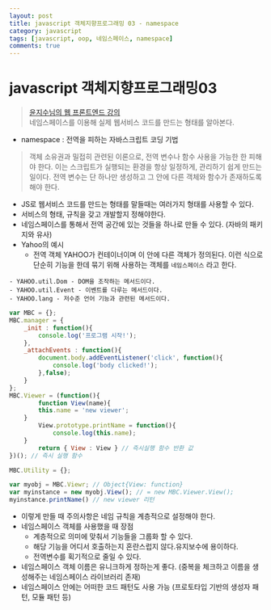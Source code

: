 ```yaml
---
layout: post
title: javascript 객체지향프로그래밍 03 - namespace
category: javascript
tags: [javascript, oop, 네임스페이스, namespace]
comments: true
---
```

# javascript 객체지향프로그래밍03
> [윤지수님의 웹 프론트엔드 강의](http://olc.kr/course/course_online_view.jsp?id=470#self)    
> 네임스페이스를 이용해 실제 웹서비스 코드를 만드는 형태를 알아본다.


- namespace : 전역을 피하는 자바스크립트 코딩 기법
> 객체 소유권과 밀접히 관련된 이론으로, 전역 변수나 함수 사용을 가능한 한 피해야 한다. 이는 스크립트가 실행되는 환경을 항상 일정하게, 관리하기 쉽게 만드는 일이다. 전역 변수는 단 하나만 생성하고 그 안에 다른 객체와 함수가 존재하도록 해야 한다.

- JS로 웹서비스 코드를 만드는 형태를 말들때는 여러가지 형태를 사용할 수 있다.
- 서비스의 형태, 규칙을 갖고 개발할지 정해야한다.
- 네임스페이스를 통해서 전역 공간에 있는 것들을 하나로 만들 수 있다. (자바의 패키지와 유사)
- Yahoo의 예시
	- 전역 객체 YAHOO가 컨테이너이며 이 안에 다른 객체가 정의된다. 이런 식으로 단순히 기능을 한데 묶기 위해 사용하는 객체를 `네임스페이스` 라고 한다.
```
- YAHOO.util.Dom - DOM을 조작하는 메서드이다.
- YAHOO.util.Event - 이벤트를 다루는 메서드이다.
- YAHOO.lang - 저수준 언어 기능과 관련된 메서드이다.
```

```javascript
var MBC = {};
MBC.manager = {
	_init : function(){
		console.log('프로그램 시작!');
	},
	_attachEvents : function(){
		document.body.addEventListener('click', function(){
			console.log('body clicked!');
		},false);
	}
};
MBC.Viewer = (function(){
		function View(name){
		this.name = 'new viewer';
    }
		View.prototype.printName = function(){
			console.log(this.name);
    }
		return { View : View } // 즉시실행 함수 반환 값  
})(); // 즉시 실행 함수

MBC.Utility = {};

var myobj = MBC.Viewr; // Object{View: function}
var myinstance = new myobj.View(); // = new MBC.Viewer.View();
myinstance.printName() // new viewer 리턴
```
- 이렇게 만들 때 주의사항은 네임 규칙을 계층적으로 설정해야 한다.
- 네임스페이스 객체를 사용했을 때 장점
	- 계층적으로 의미에 맞춰서 기능들을 그룹화 할 수 있다.
	- 해당 기능을 어디서 호출하는지 혼란스럽지 않다.유지보수에 용이하다.
	- 전역변수를 획기적으로 줄일 수 있다.
- 네임스페이스 객체 이름은 유니크하게 정하는게 좋다. (중복을 체크하고 이름을 생성해주는 네임스페이스 라이브러리 존재)
- 네임스페이스 안에는 어떠한 코드 패턴도 사용 가능 (프로토타입 기반의 생성자 패턴, 모듈 패턴 등)
